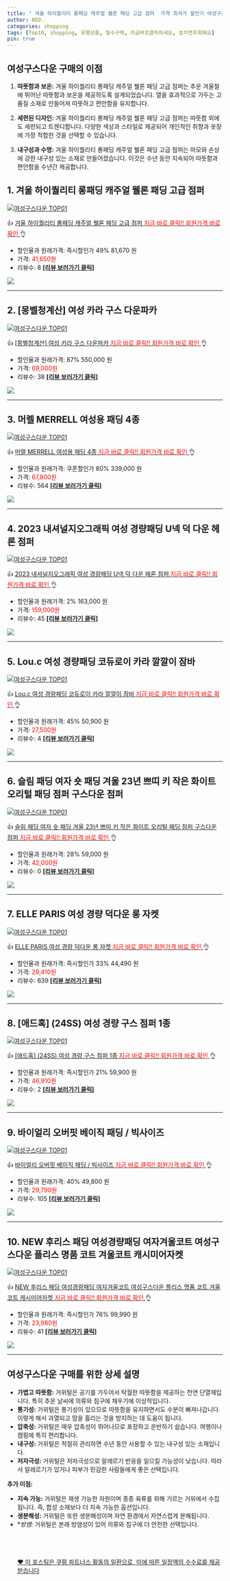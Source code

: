 ```yaml
---
title: " 겨울 하이퀄리티 롱패딩 캐주얼 웰론 패딩 고급 점퍼  가격 최저가 할인가 여성구스다운 최저가 추천 제품 비교"
author: NEO.
categories: shopping
tags: [Top10, shopping, 유행상품, 필수구매, 지금바로클릭하세요, 놓치면후회해요]
pin: true
---
```

## 여성구스다운 구매의 이점
1. **따뜻함과 보온:** 겨울 하이퀄리티 롱패딩 캐주얼 웰론 패딩 고급 점퍼는 추운 겨울철에 뛰어난 따뜻함과 보온을 제공하도록 설계되었습니다. 열을 효과적으로 가두는 고품질 소재로 만들어져 따뜻하고 편안함을 유지합니다.


2. **세련된 디자인:** 겨울 하이퀄리티 롱패딩 캐주얼 웰론 패딩 고급 점퍼는 따뜻함 외에도 세련되고 트렌디합니다. 다양한 색상과 스타일로 제공되어 개인적인 취향과 옷장에 가장 적합한 것을 선택할 수 있습니다.


3. **내구성과 수명:** 겨울 하이퀄리티 롱패딩 캐주얼 웰론 패딩 고급 점퍼는 마모와 손상에 강한 내구성 있는 소재로 만들어졌습니다. 이것은 수년 동안 지속되어 따뜻함과 편안함을 수년간 제공합니다.

   

## 1.  겨울 하이퀄리티 롱패딩 캐주얼 웰론 패딩 고급 점퍼 

[![여성구스다운 TOP01](https://thumbnail8.coupangcdn.com/thumbnails/remote/490x490ex/image/vendor_inventory/ca9d/de7ee9ea3e79b3805efb67fab19881f09654f0ee92f5f102a72a3a3e6fc8.jpeg)](https://link.coupang.com/re/AFFSDP?lptag=AF3617701&subid=GithubCoopas&pageKey=7465539778&traceid=V0-153&itemId=19468802426&vendorItemId=86579102988)


👍 [ 겨울 하이퀄리티 롱패딩 캐주얼 웰론 패딩 고급 점퍼  <font color=red> 지금 바로 클릭!! 회원가격 바로 확인 </font> ](https://link.coupang.com/re/AFFSDP?lptag=AF3617701&subid=GithubCoopas&pageKey=7465539778&traceid=V0-153&itemId=19468802426&vendorItemId=86579102988) 👌 


- 할인율과 원래가격: 즉시할인가 49%  81,670   원
- 가격: <span style='color:red'>41,650원</span>
- 리뷰수: 8  [**[리뷰 보러가기 클릭]**](https://link.coupang.com/re/AFFSDP?lptag=AF3617701&subid=GithubCoopas&pageKey=7465539778&traceid=V0-153&itemId=19468802426&vendorItemId=86579102988)

[![](/discount_price.png)](https://link.coupang.com/re/AFFSDP?lptag=AF3617701&subid=GithubCoopas&pageKey=7465539778&traceid=V0-153&itemId=19468802426&vendorItemId=86579102988)

---


   

## 2.  [몽벨청계산] 여성 카라 구스 다운파카 

[![여성구스다운 TOP01](https://thumbnail10.coupangcdn.com/thumbnails/remote/490x490ex/image/vendor_inventory/1bd9/aaf3e30b87d62d15927093814687856a9dbd7eb9f6cbb9099915d8dd4ca9.jpg)](https://link.coupang.com/re/AFFSDP?lptag=AF3617701&subid=GithubCoopas&pageKey=7663050767&traceid=V0-153&itemId=20420597163&vendorItemId=87324242712)


👍 [ [몽벨청계산] 여성 카라 구스 다운파카  <font color=red> 지금 바로 클릭!! 회원가격 바로 확인 </font> ](https://link.coupang.com/re/AFFSDP?lptag=AF3617701&subid=GithubCoopas&pageKey=7663050767&traceid=V0-153&itemId=20420597163&vendorItemId=87324242712) 👌 


- 할인율과 원래가격: 87%  550,000   원
- 가격: <span style='color:red'>69,000원</span>
- 리뷰수: 38  [**[리뷰 보러가기 클릭]**](https://link.coupang.com/re/AFFSDP?lptag=AF3617701&subid=GithubCoopas&pageKey=7663050767&traceid=V0-153&itemId=20420597163&vendorItemId=87324242712)

[![](/discount_price.png)](https://link.coupang.com/re/AFFSDP?lptag=AF3617701&subid=GithubCoopas&pageKey=7663050767&traceid=V0-153&itemId=20420597163&vendorItemId=87324242712)

---


   

## 3.  머렐 MERRELL 여성용 패딩 4종 

[![여성구스다운 TOP01](https://thumbnail10.coupangcdn.com/thumbnails/remote/490x490ex/image/vendor_inventory/447e/b1f62c6fa936f624f2c54635749551a28d7e2182949a4c529a98b769beba.png)](https://link.coupang.com/re/AFFSDP?lptag=AF3617701&subid=GithubCoopas&pageKey=7589668302&traceid=V0-153&itemId=20054304870&vendorItemId=87150448997)


👍 [ 머렐 MERRELL 여성용 패딩 4종  <font color=red> 지금 바로 클릭!! 회원가격 바로 확인 </font> ](https://link.coupang.com/re/AFFSDP?lptag=AF3617701&subid=GithubCoopas&pageKey=7589668302&traceid=V0-153&itemId=20054304870&vendorItemId=87150448997) 👌 


- 할인율과 원래가격: 쿠폰할인가 80%  339,000   원
- 가격: <span style='color:red'>67,800원</span>
- 리뷰수: 564  [**[리뷰 보러가기 클릭]**](https://link.coupang.com/re/AFFSDP?lptag=AF3617701&subid=GithubCoopas&pageKey=7589668302&traceid=V0-153&itemId=20054304870&vendorItemId=87150448997)

[![](/discount_price.png)](https://link.coupang.com/re/AFFSDP?lptag=AF3617701&subid=GithubCoopas&pageKey=7589668302&traceid=V0-153&itemId=20054304870&vendorItemId=87150448997)

---


   

## 4.  2023 내셔널지오그래픽 여성 경량패딩 U넥 덕 다운 헤론 점퍼 

[![여성구스다운 TOP01](https://thumbnail8.coupangcdn.com/thumbnails/remote/490x490ex/image/vendor_inventory/a5d2/af73f905e9ab61c2aef40a3ba86136bedc3e80826793d24cbe9481265b51.png)](https://link.coupang.com/re/AFFSDP?lptag=AF3617701&subid=GithubCoopas&pageKey=7549039939&traceid=V0-153&itemId=19862203842&vendorItemId=86963130310)


👍 [ 2023 내셔널지오그래픽 여성 경량패딩 U넥 덕 다운 헤론 점퍼  <font color=red> 지금 바로 클릭!! 회원가격 바로 확인 </font> ](https://link.coupang.com/re/AFFSDP?lptag=AF3617701&subid=GithubCoopas&pageKey=7549039939&traceid=V0-153&itemId=19862203842&vendorItemId=86963130310) 👌 


- 할인율과 원래가격: 2%  163,000   원
- 가격: <span style='color:red'>159,000원</span>
- 리뷰수: 45  [**[리뷰 보러가기 클릭]**](https://link.coupang.com/re/AFFSDP?lptag=AF3617701&subid=GithubCoopas&pageKey=7549039939&traceid=V0-153&itemId=19862203842&vendorItemId=86963130310)

[![](/discount_price.png)](https://link.coupang.com/re/AFFSDP?lptag=AF3617701&subid=GithubCoopas&pageKey=7549039939&traceid=V0-153&itemId=19862203842&vendorItemId=86963130310)

---


   

## 5.  Lou.c 여성 경량패딩 코듀로이 카라 깔깔이 잠바 

[![여성구스다운 TOP01](https://thumbnail10.coupangcdn.com/thumbnails/remote/490x490ex/image/vendor_inventory/1b02/d67e81b99c5f78e61af516f825df50cd8f7483baad3f107673247134eacd.png)](https://link.coupang.com/re/AFFSDP?lptag=AF3617701&subid=GithubCoopas&pageKey=7760959713&traceid=V0-153&itemId=20928912650&vendorItemId=87995666874)


👍 [ Lou.c 여성 경량패딩 코듀로이 카라 깔깔이 잠바  <font color=red> 지금 바로 클릭!! 회원가격 바로 확인 </font> ](https://link.coupang.com/re/AFFSDP?lptag=AF3617701&subid=GithubCoopas&pageKey=7760959713&traceid=V0-153&itemId=20928912650&vendorItemId=87995666874) 👌 


- 할인율과 원래가격: 45%  50,900   원
- 가격: <span style='color:red'>27,500원</span>
- 리뷰수: 4  [**[리뷰 보러가기 클릭]**](https://link.coupang.com/re/AFFSDP?lptag=AF3617701&subid=GithubCoopas&pageKey=7760959713&traceid=V0-153&itemId=20928912650&vendorItemId=87995666874)

[![](/discount_price.png)](https://link.coupang.com/re/AFFSDP?lptag=AF3617701&subid=GithubCoopas&pageKey=7760959713&traceid=V0-153&itemId=20928912650&vendorItemId=87995666874)

---


   

## 6.  슬림 패딩 여자 숏 패딩 겨울 23년 쁘띠 키 작은 화이트 오리털 패딩 점퍼 구스다운 점퍼 

[![여성구스다운 TOP01](https://thumbnail6.coupangcdn.com/thumbnails/remote/490x490ex/image/vendor_inventory/0d41/5923a891c42cbd27c4686e7cec66f091c8423915ebce9b21050687d650ed.JPG)](https://link.coupang.com/re/AFFSDP?lptag=AF3617701&subid=GithubCoopas&pageKey=7721102912&traceid=V0-153&itemId=20722276721&vendorItemId=87793089495)


👍 [ 슬림 패딩 여자 숏 패딩 겨울 23년 쁘띠 키 작은 화이트 오리털 패딩 점퍼 구스다운 점퍼  <font color=red> 지금 바로 클릭!! 회원가격 바로 확인 </font> ](https://link.coupang.com/re/AFFSDP?lptag=AF3617701&subid=GithubCoopas&pageKey=7721102912&traceid=V0-153&itemId=20722276721&vendorItemId=87793089495) 👌 


- 할인율과 원래가격: 28%  59,000   원
- 가격: <span style='color:red'>42,000원</span>
- 리뷰수: 0  [**[리뷰 보러가기 클릭]**](https://link.coupang.com/re/AFFSDP?lptag=AF3617701&subid=GithubCoopas&pageKey=7721102912&traceid=V0-153&itemId=20722276721&vendorItemId=87793089495)

[![](/discount_price.png)](https://link.coupang.com/re/AFFSDP?lptag=AF3617701&subid=GithubCoopas&pageKey=7721102912&traceid=V0-153&itemId=20722276721&vendorItemId=87793089495)

---


   

## 7.  ELLE PARIS 여성 경량 덕다운 롱 자켓 

[![여성구스다운 TOP01](https://thumbnail9.coupangcdn.com/thumbnails/remote/490x490ex/image/retail/images/8935602381473548-42638712-5cb7-44bc-92c1-e958d8e94594.jpg)](https://link.coupang.com/re/AFFSDP?lptag=AF3617701&subid=GithubCoopas&pageKey=6673869125&traceid=V0-153&itemId=15364397613&vendorItemId=82584580631)


👍 [ ELLE PARIS 여성 경량 덕다운 롱 자켓  <font color=red> 지금 바로 클릭!! 회원가격 바로 확인 </font> ](https://link.coupang.com/re/AFFSDP?lptag=AF3617701&subid=GithubCoopas&pageKey=6673869125&traceid=V0-153&itemId=15364397613&vendorItemId=82584580631) 👌 


- 할인율과 원래가격: 즉시할인가 33%  44,490   원
- 가격: <span style='color:red'>29,410원</span>
- 리뷰수: 639  [**[리뷰 보러가기 클릭]**](https://link.coupang.com/re/AFFSDP?lptag=AF3617701&subid=GithubCoopas&pageKey=6673869125&traceid=V0-153&itemId=15364397613&vendorItemId=82584580631)

[![](/discount_price.png)](https://link.coupang.com/re/AFFSDP?lptag=AF3617701&subid=GithubCoopas&pageKey=6673869125&traceid=V0-153&itemId=15364397613&vendorItemId=82584580631)

---


   

## 8.  [애드혹] (24SS) 여성 경량 구스 점퍼 1종 

[![여성구스다운 TOP01](https://thumbnail6.coupangcdn.com/thumbnails/remote/490x490ex/image/vendor_inventory/35db/505ef37708a1b79fc2527f0d674734f8597a4c62b0e290ab48078c48210b.jpg)](https://link.coupang.com/re/AFFSDP?lptag=AF3617701&subid=GithubCoopas&pageKey=7858462815&traceid=V0-153&itemId=21438483938&vendorItemId=88493152631)


👍 [ [애드혹] (24SS) 여성 경량 구스 점퍼 1종  <font color=red> 지금 바로 클릭!! 회원가격 바로 확인 </font> ](https://link.coupang.com/re/AFFSDP?lptag=AF3617701&subid=GithubCoopas&pageKey=7858462815&traceid=V0-153&itemId=21438483938&vendorItemId=88493152631) 👌 


- 할인율과 원래가격: 즉시할인가 21%  59,900   원
- 가격: <span style='color:red'>46,910원</span>
- 리뷰수: 2  [**[리뷰 보러가기 클릭]**](https://link.coupang.com/re/AFFSDP?lptag=AF3617701&subid=GithubCoopas&pageKey=7858462815&traceid=V0-153&itemId=21438483938&vendorItemId=88493152631)

[![](/discount_price.png)](https://link.coupang.com/re/AFFSDP?lptag=AF3617701&subid=GithubCoopas&pageKey=7858462815&traceid=V0-153&itemId=21438483938&vendorItemId=88493152631)

---


   

## 9.  바이얼리 오버핏 베이직 패딩 / 빅사이즈 

[![여성구스다운 TOP01](https://thumbnail6.coupangcdn.com/thumbnails/remote/490x490ex/image/vendor_inventory/1aff/9ca34e4b7316ee79e9942272b0da0f7e3734adb6776ac9d990773d913b22.jpg)](https://link.coupang.com/re/AFFSDP?lptag=AF3617701&subid=GithubCoopas&pageKey=7643368503&traceid=V0-153&itemId=20316392996&vendorItemId=87122140914)


👍 [ 바이얼리 오버핏 베이직 패딩 / 빅사이즈  <font color=red> 지금 바로 클릭!! 회원가격 바로 확인 </font> ](https://link.coupang.com/re/AFFSDP?lptag=AF3617701&subid=GithubCoopas&pageKey=7643368503&traceid=V0-153&itemId=20316392996&vendorItemId=87122140914) 👌 


- 할인율과 원래가격: 40%  49,800   원
- 가격: <span style='color:red'>29,790원</span>
- 리뷰수: 105  [**[리뷰 보러가기 클릭]**](https://link.coupang.com/re/AFFSDP?lptag=AF3617701&subid=GithubCoopas&pageKey=7643368503&traceid=V0-153&itemId=20316392996&vendorItemId=87122140914)

[![](/discount_price.png)](https://link.coupang.com/re/AFFSDP?lptag=AF3617701&subid=GithubCoopas&pageKey=7643368503&traceid=V0-153&itemId=20316392996&vendorItemId=87122140914)

---


   

## 10.  NEW 후리스 패딩 여성경량패딩 여자겨울코트 여성구스다운 플리스 명품 코트 겨울코트 캐시미어자켓 

[![여성구스다운 TOP01](https://thumbnail8.coupangcdn.com/thumbnails/remote/490x490ex/image/vendor_inventory/0846/8166790ac449b1f812e99a0d86b9330f630cf3cf8f7e4c28c374bb236c7a.jpg)](https://link.coupang.com/re/AFFSDP?lptag=AF3617701&subid=GithubCoopas&pageKey=6999754645&traceid=V0-153&itemId=17162328918&vendorItemId=87791674413)


👍 [ NEW 후리스 패딩 여성경량패딩 여자겨울코트 여성구스다운 플리스 명품 코트 겨울코트 캐시미어자켓  <font color=red> 지금 바로 클릭!! 회원가격 바로 확인 </font> ](https://link.coupang.com/re/AFFSDP?lptag=AF3617701&subid=GithubCoopas&pageKey=6999754645&traceid=V0-153&itemId=17162328918&vendorItemId=87791674413) 👌 


- 할인율과 원래가격: 즉시할인가 76%  99,990   원
- 가격: <span style='color:red'>23,980원</span>
- 리뷰수: 41  [**[리뷰 보러가기 클릭]**](https://link.coupang.com/re/AFFSDP?lptag=AF3617701&subid=GithubCoopas&pageKey=6999754645&traceid=V0-153&itemId=17162328918&vendorItemId=87791674413)

[![](/discount_price.png)](https://link.coupang.com/re/AFFSDP?lptag=AF3617701&subid=GithubCoopas&pageKey=6999754645&traceid=V0-153&itemId=17162328918&vendorItemId=87791674413)

---
## 여성구스다운 구매를 위한 상세 설명
* **가볍고 따뜻함:** 거위털은 공기를 가두어서 탁월한 따뜻함을 제공하는 천연 단열재입니다. 특히 추운 날씨에 의류와 침구에 채우기에 이상적입니다.
* **통기성:** 거위털은 통기성이 있으므로 따뜻함을 유지하면서도 수분이 빠져나갑니다. 이렇게 해서 과열되고 땀을 흘리는 것을 방지하는 데 도움이 됩니다.
* **압축성:** 거위털은 매우 압축성이 뛰어나므로 포장하고 운반하기 쉽습니다. 여행이나 캠핑에 특히 편리합니다.
* **내구성:** 거위털은 적절히 관리하면 수년 동안 사용할 수 있는 내구성 있는 소재입니다.
* **저자극성:** 거위털은 저자극성으로 알레르기 반응을 일으킬 가능성이 낮습니다. 따라서 알레르기가 있거나 피부가 민감한 사람들에게 좋은 선택입니다.

**추가 이점:**

* **지속 가능:** 거위털은 재생 가능한 자원이며 종종 육류를 위해 기르는 거위에서 수집됩니다. 즉, 합성 소재보다 더 지속 가능한 옵션입니다.
* **생분해성:** 거위털은 또한 생분해성이며 자연 환경에서 자연스럽게 분해됩니다.
* **방염:* 거위털은 본래 방염성이 있어 의류와 침구에 더 안전한 선택입니다.<br><br><br><br><br> [ ❤  이 포스팅은 쿠팡 파트너스 활동의 일환으로, 이에 따른 일정액의 수수료를 제공받습니다](https://link.coupang.com/a/bcEFyh)